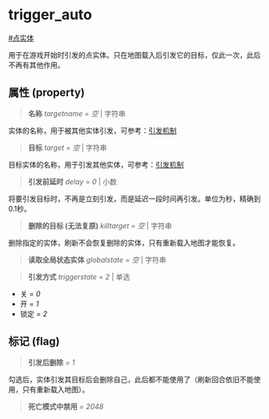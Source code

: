 # trigger_auto
[#点实体](wiki/point_entity)

用于在游戏开始时引发的点实体。只在地图载入后引发它的目标，仅此一次，此后不再有其他作用。

## 属性 (property)
> **名称** *targetname* = *空* | 字符串

实体的名称，用于被其他实体引发，可参考：[引发机制](wiki/trigger)

> **目标** *target* = *空* | 字符串

目标实体的名称，用于引发其他实体，可参考：[引发机制](wiki/trigger)

> **引发前延时** *delay* = *0* | 小数

将要引发目标时，不再是立刻引发，而是延迟一段时间再引发。单位为秒，精确到0.1秒。

> **删除的目标 (无法复原)** *killtarget* = *空* | 字符串

删除指定的实体，刷新不会恢复删除的实体，只有重新载入地图才能恢复。

> **读取全局状态实体** *globalstate* = *空* | 字符串

> **引发方式** *triggerstate* = *2* | 单选

- 关 = *0*
- 开 = *1*
- 锁定 = *2*

## 标记 (flag)
> **引发后删除** *= 1*

勾选后，实体引发其目标后会删除自己，此后都不能使用了（刷新回合依旧不能使用，只有重新载入地图）。

> **死亡模式中禁用** *= 2048*

